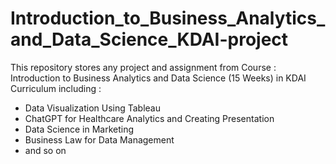 # Introduction_to_Business_Analytics_and_Data_Science_KDAI-project
This repository stores any project and assignment from Course : Introduction to Business Analytics and Data Science (15 Weeks)  in KDAI Curriculum including :
- Data Visualization Using Tableau
- ChatGPT for Healthcare Analytics and Creating Presentation
- Data Science in Marketing
- Business Law for Data Management
- and so on
